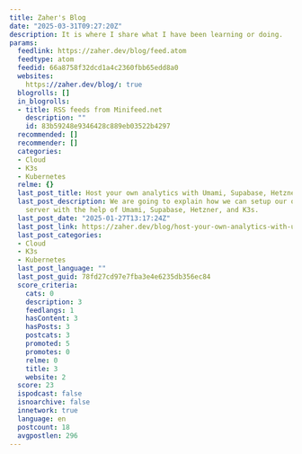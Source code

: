 ```yaml
---
title: Zaher's Blog
date: "2025-03-31T09:27:20Z"
description: It is where I share what I have been learning or doing.
params:
  feedlink: https://zaher.dev/blog/feed.atom
  feedtype: atom
  feedid: 66a8758f32dcd1a4c2360fbb65edd8a0
  websites:
    https://zaher.dev/blog/: true
  blogrolls: []
  in_blogrolls:
  - title: RSS feeds from Minifeed.net
    description: ""
    id: 83b59248e9346428c889eb03522b4297
  recommended: []
  recommender: []
  categories:
  - Cloud
  - K3s
  - Kubernetes
  relme: {}
  last_post_title: Host your own analytics with Umami, Supabase, Hetzner and K3s
  last_post_description: We are going to explain how we can setup our own analytic
    server with the help of Umami, Supabase, Hetzner, and K3s.
  last_post_date: "2025-01-27T13:17:24Z"
  last_post_link: https://zaher.dev/blog/host-your-own-analytics-with-umami-supabase-and-k3s
  last_post_categories:
  - Cloud
  - K3s
  - Kubernetes
  last_post_language: ""
  last_post_guid: 78fd27cd97e7fba3e4e6235db356ec84
  score_criteria:
    cats: 0
    description: 3
    feedlangs: 1
    hasContent: 3
    hasPosts: 3
    postcats: 3
    promoted: 5
    promotes: 0
    relme: 0
    title: 3
    website: 2
  score: 23
  ispodcast: false
  isnoarchive: false
  innetwork: true
  language: en
  postcount: 18
  avgpostlen: 296
---
```

